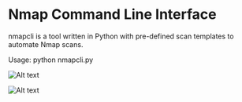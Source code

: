 


Nmap Command Line Interface
=======
nmapcli is a tool written in Python with pre-defined scan templates to automate Nmap scans.

Usage: python nmapcli.py

![Alt text](https://image.ibb.co/g1SN2Q/nmap1.png "Nmap")

![Alt text](https://image.ibb.co/euCap5/nmap.png "Nmap")
